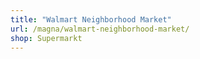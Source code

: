 ```yaml
---
title: "Walmart Neighborhood Market"
url: /magna/walmart-neighborhood-market/
shop: Supermarkt
---
```

